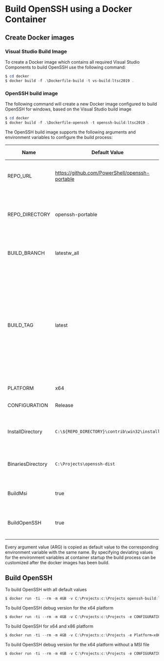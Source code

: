 # Build OpenSSH using a Docker Container

## Create Docker images

### Visual Studio Build Image

To create a Docker image which contains all required Visual Studio Components to build OpenSSH use the following command:

```powershell
$ cd docker
$ docker build -f .\Dockerfile-build -t vs-build:ltsc2019 .
```

### OpenSSH build image

The following command will create a new Docker image configured to build OpenSSH for windows, based on the Visual Studio build image

```powershell
$ cd docker
$ docker build -f .\Dockerfile-openssh -t openssh-build:ltsc2019 .
```

The OpenSSH build image supports the following arguments and environment variables to configure the build process:

| Name              | Default Value                                  | Description                                                                  | Valid values                                                                                                                                                 |
|-------------------|------------------------------------------------|------------------------------------------------------------------------------|--------------------------------------------------------------------------------------------------------------------------------------------------------------|
| REPO_URL          | https://github.com/PowerShell/openssh-portable | The URL of the Git repository of OpenSSH for Windows                         | Every valid Git Repository Url                                                                                                                               |
| REPO_DIRECTORY    | openssh-portable                               | To which directory Git shall clone the<br>repository in the Docker Container | Valid directory name                                                                                                                                         |
| BUILD_BRANCH      | latestw_all                                    | The branch to build                                                          | Existing branch name in Git Repository                                                                                                                       |
| BUILD_TAG         | latest                                         | What Tag to build                                                            | Existing tag in Git Repository or the <br>following floating labels<br>head: latest commit in selected branch<br>latest: newest tag found in selected branch |
| PLATFORM          | x64                                            | The platform to build                                                        | x64, x86                                                                                                                                                     |
| CONFIGURATION     | Release                                        | The configuration to build                                                   | Release, Debug                                                                                                                                               |
| InstallDirectory  | `C:\${REPO_DIRECTORY}\contrib\win32\install` | The directory which contains this repository                                 | Valid directory name                                                                                                                                         |
| BinariesDirectory | `C:\Projects\openssh-dist`                     | Base directory of the created binaries<br>and MSI files                      | Valid directory name                                                                                                                                         |
| BuildMsi          | true                                           | Flag indicating if a MSI should be build                                     | true, false, 0, yes, no, 1                                                                                                                                   |
| BuildOpenSSH      | true                                           | Flag indicating if a OpenSSH should be build                                 | true, false, 0, yes, no, 1                                                                                                                                   |

Every argument value (ARG) is copied as default value to the corresponding environment variable with the same name.
By specifying deviating values for the environment variables at container startup the build process can be customized
after the docker images has been build.

## Build OpenSSH

To build OpenSSH with all default values

```powershell
$ docker run -ti --rm -m 4GB -v C:\Projects:c:\Projects openssh-build:ltsc2019
```

To build OpenSSH debug version for the x64 platform

```powershell
$ docker run -ti --rm -m 4GB -v C:\Projects:c:\Projects -e CONFIGURATION=Debug openssh:build
```

To build OpenSSH for x64 and x86 platform

```powershell
$ docker run -ti --rm -m 4GB -v C:\Projects:c:\Projects -e Platform=x86,x64 openssh:build
```

To build OpenSSH debug version for the x64 platform without a MSI file

```powershell
$ docker run -ti --rm -m 4GB -v C:\Projects:c:\Projects -e CONFIGURATION=Debug -e BuildMSI=false openssh:build
```
